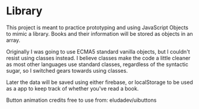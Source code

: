 # Library
This project is meant to practice prototyping and using JavaScript Objects to mimic a library. Books and their information will be stored as objects in an array.

Originally I was going to use ECMA5 standard vanilla objects, but I couldn't resist using classes instead. I believe classes make the code a little cleaner as most other languages use standard classes, regardless of the syntactic sugar, so I switched gears towards using classes.

Later the data will be saved using either firebase, or localStorage to be used as a app to keep track of whether you've read a book.

Button animation credits free to use from: eludadev/uibuttons